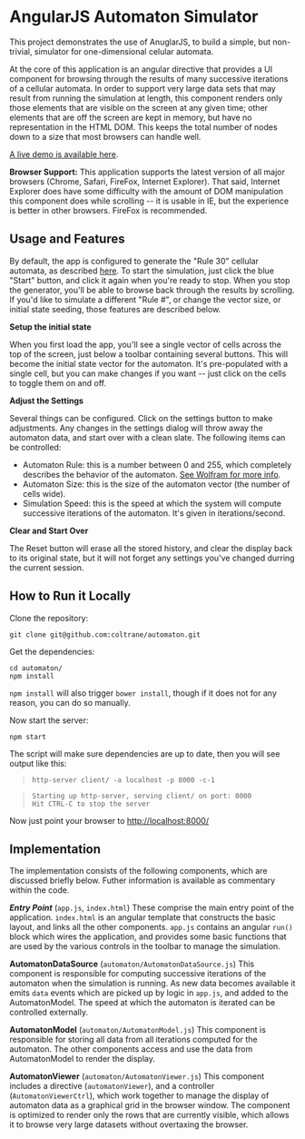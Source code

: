 
# AngularJS Automaton Simulator 

This project demonstrates the use of AnuglarJS, to build a simple, 
but non-trivial, simulator for one-dimensional celular automata.  

At the core of this application is an angular directive that provides a UI component for browsing through the results
of many successive iterations of a cellular automata.
In order to support very large data sets that may result from running the simulation at length, this component renders 
only those elements that are visible on the screen at any given time; other elements that are off the screen are kept
in memory, but have no representation in the HTML DOM.  This keeps the total number of nodes down to a size that 
most browsers can handle well.


[A live demo is available here](http://automaton.dev.projectmastermind.com/).

**Browser Support:**  This application supports the latest version of all major browsers (Chrome, Safari, FireFox, Internet Explorer).  That said, Internet Explorer does have some difficulty with the amount of DOM manipulation this component
does while scrolling -- it is usable in IE, but the experience is better in other browsers.  FireFox is recommended.


## Usage and Features

By default, the app is configured to generate the "Rule 30" cellular automata, as described [here](http://mathworld.wolfram.com/Rule30.html).  To start the simulation, just click the blue "Start" button,
and click it again when you're ready to stop.  When you stop the generator, you'll be able
to browse back through the results by scrolling.  If you'd like to simulate a different
"Rule #", or change the vector size, or initial state seeding, those features are described below.

**Setup the initial state**

When you first load the app, you'll see a single vector of cells across the top
of the screen, just below a toolbar containing several buttons.  This will become
the initial state vector for the automaton.  It's pre-populated with a single cell,
but you can make changes if you want -- just click on the cells to toggle them on
and off.

**Adjust the Settings**

Several things can be configured.  Click on the settings button to make adjustments.
Any changes in the settings dialog will throw away the automaton data, and start over
with a clean slate.  The following items can be controlled:

- Automaton Rule:  this is a number between 0 and 255, which completely describes the behavior of the automaton.  [See Wolfram for more info](http://mathworld.wolfram.com/ElementaryCellularAutomaton.html).  
- Automaton Size:  this is the size of the automaton vector (the number of cells wide).
- Simulation Speed:  this is the speed at which the system will compute successive iterations of the automaton.  It's given in iterations/second.

**Clear and Start Over**

The Reset button will erase all the stored history, and clear the display back to its original state,
but it will not forget any settings you've changed durring the current session.



## How to Run it Locally

Clone the repository:

    git clone git@github.com:coltrane/automaton.git

Get the dependencies:

    cd automaton/
    npm install
    
`npm install` will also trigger `bower install`, though if it does not
for any reason, you can do so manually.

Now start the server:

    npm start

The script will make sure dependencies are up to date, then you will see
output like this:

>     http-server client/ -a localhost -p 8000 -c-1

>     Starting up http-server, serving client/ on port: 8000
>     Hit CTRL-C to stop the server

Now just point your browser to [http://localhost:8000/](http://localhost:8000/)

## Implementation 
The implementation consists of the following components, which
are discussed briefly below. Futher information is available as
commentary within the code.

***Entry Point*** (`app.js`, `index.html`)
These comprise the main entry point of the application.  `index.html`
is an angular template that constructs the basic layout, and links 
all the other components.  `app.js` contains an angular `run()` block
which wires the application, and provides some basic functions that
are used by the various controls in the toolbar to manage the simulation.

**AutomatonDataSource** (`automaton/AutomatonDataSource.js`)
This component is responsible for computing successive iterations of the
automaton when the simulation is running.  As new data becomes available
it emits `data` events which are picked up by logic in `app.js`, and
added to the AutomatonModel.  The speed at which the automaton is 
iterated can be controlled externally.

**AutomatonModel** (`automaton/AutomatonModel.js`)
This component is responsible for storing all data from all iterations
computed for the automaton.  The other components access and use the
data from AutomatonModel to render the display.

**AutomatonViewer** (`automaton/AutomatonViewer.js`)
This component includes a directive (`automatonViewer`), and a controller
(`AutomatonViewerCtrl`), which work together to manage the display of
automaton data as a graphical grid in the browser window.  The component
is optimized to render only the rows that are currently visible, which
allows it to browse very large datasets without overtaxing the browser.



